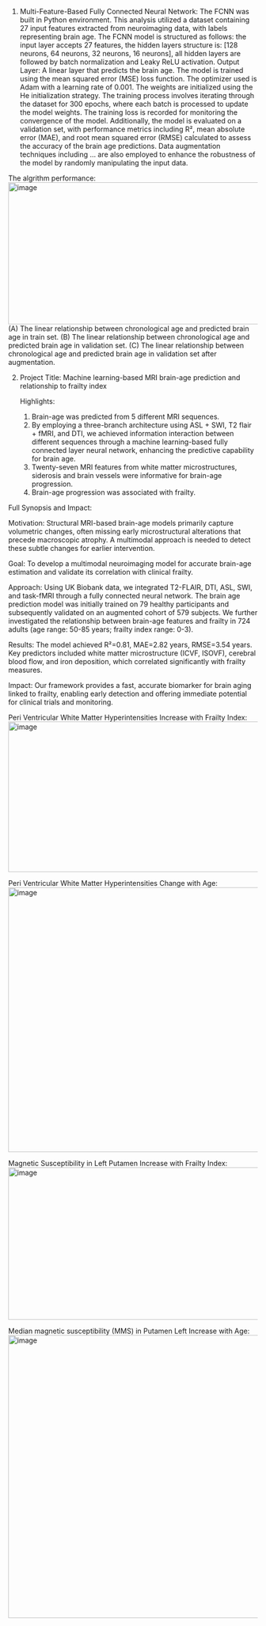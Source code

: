 1. Multi-Feature-Based Fully Connected Neural Network:
   The FCNN was built in Python environment. This analysis utilized a dataset containing 27 input features extracted from neuroimaging data, with labels representing brain age. The FCNN model is structured as follows: the input layer accepts 27 features, the hidden layers structure is: [128 neurons, 64 neurons, 32 neurons, 16 neurons], all hidden layers are followed by batch normalization and Leaky ReLU activation. Output Layer: A linear layer that predicts the brain age. The model is trained using the mean squared error (MSE) loss function. The optimizer used is Adam with a learning rate of 0.001. The weights are initialized using the He initialization strategy. The training process involves iterating through the dataset for 300 epochs, where each batch is processed to update the model weights. The training loss is recorded for monitoring the convergence of the model. 
 Additionally, the model is evaluated on a validation set, with performance metrics including R², mean absolute error (MAE), and root mean squared error (RMSE) calculated to assess the accuracy of the brain age predictions. Data augmentation techniques including … are also employed to enhance the robustness of the model by randomly manipulating the input data.

The algrithm performance:
<img width="1107" height="287" alt="image" src="https://github.com/user-attachments/assets/a2ed7760-b840-448a-a685-328c40cfbe9e" />
(A) The linear relationship between chronological age and predicted brain age in train set. (B) The linear relationship between chronological age and predicted brain age in validation set. (C) The linear relationship between chronological age and predicted brain age in validation set after augmentation.


2. Project Title: Machine learning-based MRI brain-age prediction and relationship to frailty index

   Highlights:
   1. Brain-age was predicted from 5 different MRI sequences.
   2. By employing a three-branch architecture using ASL + SWI, T2 flair + fMRI, and DTI, we achieved information interaction between different sequences through a machine learning-based fully connected layer     neural network, enhancing the predictive capability for brain age.
   3. Twenty-seven MRI features from white matter microstructures, siderosis and brain vessels were informative for brain-age progression.
   4. Brain-age progression was associated with frailty.

Full Synopsis and Impact:

 Motivation: Structural MRI-based brain-age models primarily capture volumetric changes, often missing early microstructural alterations that precede macroscopic atrophy. A multimodal approach is needed to detect these subtle changes for earlier intervention.
 
 Goal: To develop a multimodal neuroimaging model for accurate brain-age estimation and validate its correlation with clinical frailty.
 
 Approach: Using UK Biobank data, we integrated T2-FLAIR, DTI, ASL, SWI, and task-fMRI through a fully connected neural network. The brain age prediction model was initially trained on 79 healthy participants and subsequently validated on an augmented cohort of 579 subjects. We further investigated the relationship between brain-age features and frailty in 724 adults (age range: 50-85 years; frailty index range: 0-3).
 
 Results: The model achieved R²=0.81, MAE=2.82 years, RMSE=3.54 years. Key predictors included white matter microstructure (ICVF, ISOVF), cerebral blood flow, and iron deposition, which correlated significantly with frailty measures. 
 
 Impact: Our framework provides a fast, accurate biomarker for brain aging linked to frailty, enabling early detection and offering immediate potential for clinical trials and monitoring.

Peri Ventricular White Matter Hyperintensities Increase with Frailty Index: 
<img width="731" height="304" alt="image" src="https://github.com/user-attachments/assets/c7df1d70-dd26-43b0-9eb6-366a8cafd3f2" />

Peri Ventricular White Matter Hyperintensities Change with Age:
<img width="774" height="535" alt="image" src="https://github.com/user-attachments/assets/bbc6222e-b79c-4a06-8062-137200b82ae7" />

Magnetic Susceptibility in Left Putamen Increase with Frailty Index:
<img width="776" height="308" alt="image" src="https://github.com/user-attachments/assets/b6fc7c5e-4cf9-499c-a1d4-3656e366d3a0" />

Median magnetic susceptibility (MMS) in Putamen Left Increase with Age:
<img width="771" height="572" alt="image" src="https://github.com/user-attachments/assets/b34d3af1-b0b9-4104-b1e6-6bd3fa099623" />




